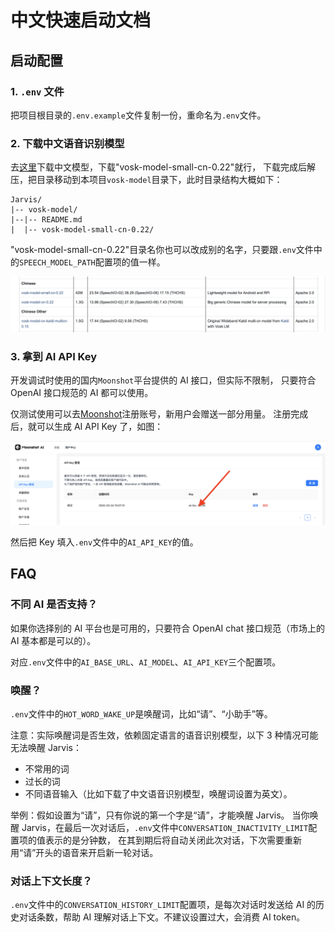 # 中文快速启动文档

## 启动配置

### 1. `.env` 文件

把项目根目录的`.env.example`文件复制一份，重命名为`.env`文件。

### 2. 下载中文语音识别模型

去[这里](https://alphacephei.com/vosk/models)下载中文模型，下载"vosk-model-small-cn-0.22"就行，
下载完成后解压，把目录移动到本项目`vosk-model`目录下，此时目录结构大概如下：

```
Jarvis/
|-- vosk-model/
|--|-- README.md
|  |-- vosk-model-small-cn-0.22/
```

"vosk-model-small-cn-0.22"目录名你也可以改成别的名字，只要跟`.env`文件中的`SPEECH_MODEL_PATH`配置项的值一样。

![模型选择](https://github.com/yimuc/Jarvis/blob/master/example/model-chinese.png?raw=true)

### 3. 拿到 AI API Key

开发调试时使用的国内`Moonshot`平台提供的 AI 接口，但实际不限制，
只要符合 OpenAI 接口规范的 AI 都可以使用。

仅测试使用可以去[Moonshot](https://platform.moonshot.cn)注册账号，新用户会赠送一部分用量。
注册完成后，就可以生成 AI API Key 了，如图：

![AI API Key](https://github.com/yimuc/Jarvis/blob/master/example/moonshot-api-key.png?raw=true)

然后把 Key 填入`.env`文件中的`AI_API_KEY`的值。

## FAQ

### 不同 AI 是否支持？

如果你选择别的 AI 平台也是可用的，只要符合 OpenAI chat 接口规范（市场上的 AI 基本都是可以的）。

对应`.env`文件中的`AI_BASE_URL`、`AI_MODEL`、`AI_API_KEY`三个配置项。

### 唤醒？

`.env`文件中的`HOT_WORD_WAKE_UP`是唤醒词，比如“请”、“小助手”等。

注意：实际唤醒词是否生效，依赖固定语言的语音识别模型，以下 3 种情况可能无法唤醒 Jarvis：

- 不常用的词
- 过长的词
- 不同语音输入（比如下载了中文语音识别模型，唤醒词设置为英文）。

举例：假如设置为“请”，只有你说的第一个字是“请”，才能唤醒 Jarvis。
当你唤醒 Jarvis，在最后一次对话后，`.env`文件中`CONVERSATION_INACTIVITY_LIMIT`配置项的值表示的是分钟数，
在其到期后将自动关闭此次对话，下次需要重新用“请”开头的语音来开启新一轮对话。

### 对话上下文长度？

`.env`文件中的`CONVERSATION_HISTORY_LIMIT`配置项，是每次对话时发送给 AI 的历史对话条数，帮助 AI 理解对话上下文。不建议设置过大，会消费 AI token。
